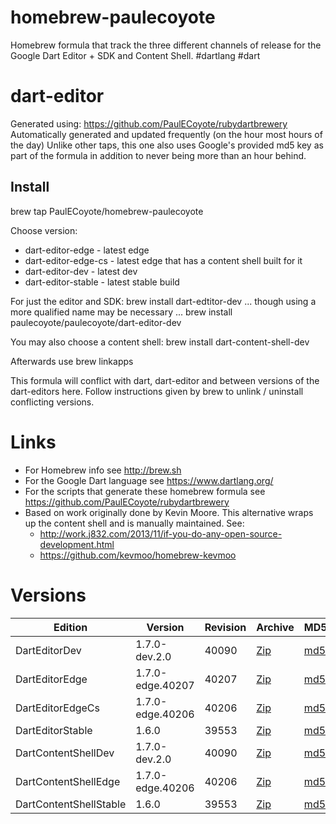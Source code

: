 homebrew-paulecoyote
====================

Homebrew formula that track the three different channels of release for the Google Dart Editor + SDK and Content Shell.  #dartlang #dart

dart-editor
===========

Generated using: https://github.com/PaulECoyote/rubydartbrewery
Automatically generated and updated frequently (on the hour most hours of the day)
Unlike other taps, this one also uses Google's provided md5 key as part of the formula in addition to never being more than an hour behind.

Install
-------
brew tap PaulECoyote/homebrew-paulecoyote

Choose version:
* dart-editor-edge - latest edge
* dart-editor-edge-cs - latest edge that has a content shell built for it
* dart-editor-dev - latest dev
* dart-editor-stable - latest stable build

For just the editor and SDK:
brew install dart-edtitor-dev
... though using a more qualified name may be necessary ...
brew install paulecoyote/paulecoyote/dart-editor-dev

You may also choose a content shell:
brew install dart-content-shell-dev

Afterwards use 
brew linkapps

This formula will conflict with dart, dart-editor and between versions of the dart-editors here.  Follow instructions given by brew to unlink / uninstall conflicting versions.

Links
=====
* For Homebrew info see http://brew.sh
* For the Google Dart language see https://www.dartlang.org/
* For the scripts that generate these homebrew formula see https://github.com/PaulECoyote/rubydartbrewery
* Based on work originally done by Kevin Moore. This alternative wraps up the content shell and is manually maintained.  See: 
    * http://work.j832.com/2013/11/if-you-do-any-open-source-development.html
    * https://github.com/kevmoo/homebrew-kevmoo

Versions
========
| Edition | Version | Revision | Archive | MD5 | Notes |
| ------- | ------- | -------- | ------- | --- | ----- |
| DartEditorDev | 1.7.0-dev.2.0 | 40090 | [Zip](https://storage.googleapis.com/dart-archive/channels/dev/release/40090/editor/darteditor-macos-x64.zip) | [md5](https://storage.googleapis.com/dart-archive/channels/dev/release/40090/editor/darteditor-macos-x64.zip.md5sum) | [Changes](https://storage.googleapis.com/dart-archive/channels/dev/release/latest/changelog.html) |
| DartEditorEdge | 1.7.0-edge.40207 | 40207 | [Zip](https://storage.googleapis.com/dart-archive/channels/be/raw/40207/editor/darteditor-macos-x64.zip) | [md5](https://storage.googleapis.com/dart-archive/channels/be/raw/40207/editor/darteditor-macos-x64.zip.md5sum) | - |
| DartEditorEdgeCs | 1.7.0-edge.40206 | 40206 | [Zip](https://storage.googleapis.com/dart-archive/channels/be/raw/40206/editor/darteditor-macos-x64.zip) | [md5](https://storage.googleapis.com/dart-archive/channels/be/raw/40206/editor/darteditor-macos-x64.zip.md5sum) | - |
| DartEditorStable | 1.6.0 | 39553 | [Zip](https://storage.googleapis.com/dart-archive/channels/stable/release/39553/editor/darteditor-macos-x64.zip) | [md5](https://storage.googleapis.com/dart-archive/channels/stable/release/39553/editor/darteditor-macos-x64.zip.md5sum) | [Changes](https://storage.googleapis.com/dart-archive/channels/stable/release/latest/changelog.html) |
| DartContentShellDev | 1.7.0-dev.2.0 | 40090 | [Zip](https://storage.googleapis.com/dart-archive/channels/dev/release/40090/dartium/content_shell-macos-ia32-release.zip) | [md5](https://storage.googleapis.com/dart-archive/channels/dev/release/40090/dartium/content_shell-macos-ia32-release.zip.md5sum) | - |
| DartContentShellEdge | 1.7.0-edge.40206 | 40206 | [Zip](https://storage.googleapis.com/dart-archive/channels/be/raw/40206/dartium/content_shell-macos-ia32-release.zip) | [md5](https://storage.googleapis.com/dart-archive/channels/be/raw/40206/dartium/content_shell-macos-ia32-release.zip.md5sum) | - |
| DartContentShellStable | 1.6.0 | 39553 | [Zip](https://storage.googleapis.com/dart-archive/channels/stable/release/39553/dartium/content_shell-macos-ia32-release.zip) | [md5](https://storage.googleapis.com/dart-archive/channels/stable/release/39553/dartium/content_shell-macos-ia32-release.zip.md5sum) | - |
